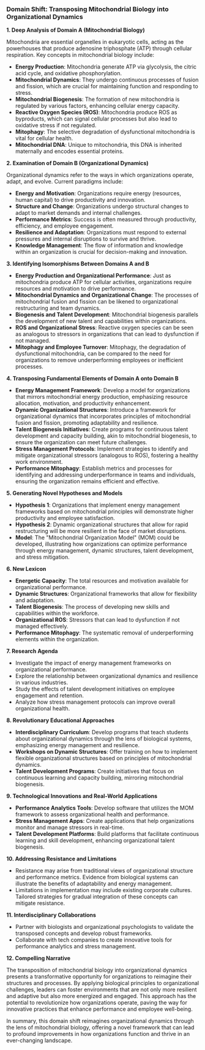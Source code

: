 ### Domain Shift: Transposing Mitochondrial Biology into Organizational Dynamics

**1. Deep Analysis of Domain A (Mitochondrial Biology)**

Mitochondria are essential organelles in eukaryotic cells, acting as the powerhouses that produce adenosine triphosphate (ATP) through cellular respiration. Key concepts in mitochondrial biology include:

- **Energy Production**: Mitochondria generate ATP via glycolysis, the citric acid cycle, and oxidative phosphorylation.
- **Mitochondrial Dynamics**: They undergo continuous processes of fusion and fission, which are crucial for maintaining function and responding to stress.
- **Mitochondrial Biogenesis**: The formation of new mitochondria is regulated by various factors, enhancing cellular energy capacity.
- **Reactive Oxygen Species (ROS)**: Mitochondria produce ROS as byproducts, which can signal cellular processes but also lead to oxidative stress if not regulated.
- **Mitophagy**: The selective degradation of dysfunctional mitochondria is vital for cellular health.
- **Mitochondrial DNA**: Unique to mitochondria, this DNA is inherited maternally and encodes essential proteins.

**2. Examination of Domain B (Organizational Dynamics)**

Organizational dynamics refer to the ways in which organizations operate, adapt, and evolve. Current paradigms include:

- **Energy and Motivation**: Organizations require energy (resources, human capital) to drive productivity and innovation.
- **Structure and Change**: Organizations undergo structural changes to adapt to market demands and internal challenges.
- **Performance Metrics**: Success is often measured through productivity, efficiency, and employee engagement.
- **Resilience and Adaptation**: Organizations must respond to external pressures and internal disruptions to survive and thrive.
- **Knowledge Management**: The flow of information and knowledge within an organization is crucial for decision-making and innovation.

**3. Identifying Isomorphisms Between Domains A and B**

- **Energy Production and Organizational Performance**: Just as mitochondria produce ATP for cellular activities, organizations require resources and motivation to drive performance.
- **Mitochondrial Dynamics and Organizational Change**: The processes of mitochondrial fusion and fission can be likened to organizational restructuring and team dynamics.
- **Biogenesis and Talent Development**: Mitochondrial biogenesis parallels the development of new talent and capabilities within organizations.
- **ROS and Organizational Stress**: Reactive oxygen species can be seen as analogous to stressors in organizations that can lead to dysfunction if not managed.
- **Mitophagy and Employee Turnover**: Mitophagy, the degradation of dysfunctional mitochondria, can be compared to the need for organizations to remove underperforming employees or inefficient processes.

**4. Transposing Fundamental Elements of Domain A onto Domain B**

- **Energy Management Framework**: Develop a model for organizations that mirrors mitochondrial energy production, emphasizing resource allocation, motivation, and productivity enhancement.
- **Dynamic Organizational Structures**: Introduce a framework for organizational dynamics that incorporates principles of mitochondrial fusion and fission, promoting adaptability and resilience.
- **Talent Biogenesis Initiatives**: Create programs for continuous talent development and capacity building, akin to mitochondrial biogenesis, to ensure the organization can meet future challenges.
- **Stress Management Protocols**: Implement strategies to identify and mitigate organizational stressors (analogous to ROS), fostering a healthy work environment.
- **Performance Mitophagy**: Establish metrics and processes for identifying and addressing underperformance in teams and individuals, ensuring the organization remains efficient and effective.

**5. Generating Novel Hypotheses and Models**

- **Hypothesis 1**: Organizations that implement energy management frameworks based on mitochondrial principles will demonstrate higher productivity and employee satisfaction.
- **Hypothesis 2**: Dynamic organizational structures that allow for rapid restructuring will be more resilient in the face of market disruptions.
- **Model**: The "Mitochondrial Organization Model" (MOM) could be developed, illustrating how organizations can optimize performance through energy management, dynamic structures, talent development, and stress mitigation.

**6. New Lexicon**

- **Energetic Capacity**: The total resources and motivation available for organizational performance.
- **Dynamic Structures**: Organizational frameworks that allow for flexibility and adaptation.
- **Talent Biogenesis**: The process of developing new skills and capabilities within the workforce.
- **Organizational ROS**: Stressors that can lead to dysfunction if not managed effectively.
- **Performance Mitophagy**: The systematic removal of underperforming elements within the organization.

**7. Research Agenda**

- Investigate the impact of energy management frameworks on organizational performance.
- Explore the relationship between organizational dynamics and resilience in various industries.
- Study the effects of talent development initiatives on employee engagement and retention.
- Analyze how stress management protocols can improve overall organizational health.

**8. Revolutionary Educational Approaches**

- **Interdisciplinary Curriculum**: Develop programs that teach students about organizational dynamics through the lens of biological systems, emphasizing energy management and resilience.
- **Workshops on Dynamic Structures**: Offer training on how to implement flexible organizational structures based on principles of mitochondrial dynamics.
- **Talent Development Programs**: Create initiatives that focus on continuous learning and capacity building, mirroring mitochondrial biogenesis.

**9. Technological Innovations and Real-World Applications**

- **Performance Analytics Tools**: Develop software that utilizes the MOM framework to assess organizational health and performance.
- **Stress Management Apps**: Create applications that help organizations monitor and manage stressors in real-time.
- **Talent Development Platforms**: Build platforms that facilitate continuous learning and skill development, enhancing organizational talent biogenesis.

**10. Addressing Resistance and Limitations**

- Resistance may arise from traditional views of organizational structure and performance metrics. Evidence from biological systems can illustrate the benefits of adaptability and energy management.
- Limitations in implementation may include existing corporate cultures. Tailored strategies for gradual integration of these concepts can mitigate resistance.

**11. Interdisciplinary Collaborations**

- Partner with biologists and organizational psychologists to validate the transposed concepts and develop robust frameworks.
- Collaborate with tech companies to create innovative tools for performance analytics and stress management.

**12. Compelling Narrative**

The transposition of mitochondrial biology into organizational dynamics presents a transformative opportunity for organizations to reimagine their structures and processes. By applying biological principles to organizational challenges, leaders can foster environments that are not only more resilient and adaptive but also more energized and engaged. This approach has the potential to revolutionize how organizations operate, paving the way for innovative practices that enhance performance and employee well-being.

In summary, this domain shift reimagines organizational dynamics through the lens of mitochondrial biology, offering a novel framework that can lead to profound improvements in how organizations function and thrive in an ever-changing landscape.